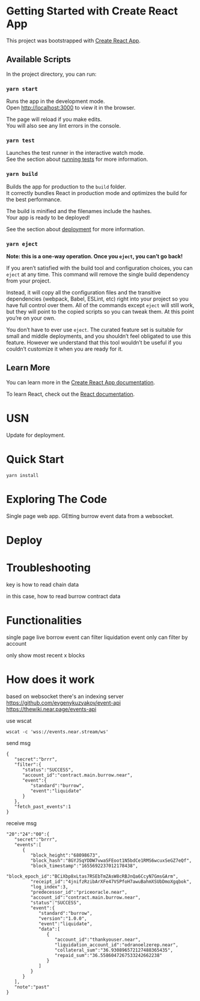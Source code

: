 # Getting Started with Create React App

This project was bootstrapped with [Create React App](https://github.com/facebook/create-react-app).

## Available Scripts

In the project directory, you can run:

### `yarn start`

Runs the app in the development mode.\
Open [http://localhost:3000](http://localhost:3000) to view it in the browser.

The page will reload if you make edits.\
You will also see any lint errors in the console.

### `yarn test`

Launches the test runner in the interactive watch mode.\
See the section about [running tests](https://facebook.github.io/create-react-app/docs/running-tests) for more information.

### `yarn build`

Builds the app for production to the `build` folder.\
It correctly bundles React in production mode and optimizes the build for the best performance.

The build is minified and the filenames include the hashes.\
Your app is ready to be deployed!

See the section about [deployment](https://facebook.github.io/create-react-app/docs/deployment) for more information.

### `yarn eject`

**Note: this is a one-way operation. Once you `eject`, you can’t go back!**

If you aren’t satisfied with the build tool and configuration choices, you can `eject` at any time. This command will remove the single build dependency from your project.

Instead, it will copy all the configuration files and the transitive dependencies (webpack, Babel, ESLint, etc) right into your project so you have full control over them. All of the commands except `eject` will still work, but they will point to the copied scripts so you can tweak them. At this point you’re on your own.

You don’t have to ever use `eject`. The curated feature set is suitable for small and middle deployments, and you shouldn’t feel obligated to use this feature. However we understand that this tool wouldn’t be useful if you couldn’t customize it when you are ready for it.

## Learn More

You can learn more in the [Create React App documentation](https://facebook.github.io/create-react-app/docs/getting-started).

To learn React, check out the [React documentation](https://reactjs.org/).




USN
==================

Update for deployment.

Quick Start
===========

`yarn install`

Exploring The Code
==================

Single page web app. GEtting burrow event data from a websocket.

Deploy
======

Troubleshooting
===============



key is how to read chain data

in this case, how to read burrow contract data

# Functionalities
single page 
    live borrow event
    can filter liquidation event only
    can filter by account

only show most recent x blocks

# How does it work
based on websocket
there's an indexing server 
https://github.com/evgenykuzyakov/event-api
https://thewiki.near.page/events-api

use wscat
```
wscat -c 'wss://events.near.stream/ws'
```

send msg
```
{
   "secret":"brrr",
   "filter":{
      "status":"SUCCESS",
      "account_id":"contract.main.burrow.near",
      "event":{
         "standard":"burrow",
         "event":"liquidate"
      }
   },
   "fetch_past_events":1
}
```

receive msg
```
"20":"24":"00":{
   "secret":"brrr",
   "events":[
      {
         "block_height":"68098673",
         "block_hash":"8GYJSqYDDW7vwaSFEoot1N5bdCe1RMS6wcuxSeGZ7eQf",
         "block_timestamp":"1655692237012178438",
         "block_epoch_id":"BCiXbp8xLtas7RSEbTmZAsW8cRBJnQa6CcyN7GmsGArm",
         "receipt_id":"4jnifzRzibArXFe47VSPfoH7awuBahmXSUbDmoXgqbok",
         "log_index":3,
         "predecessor_id":"priceoracle.near",
         "account_id":"contract.main.burrow.near",
         "status":"SUCCESS",
         "event":{
            "standard":"burrow",
            "version":"1.0.0",
            "event":"liquidate",
            "data":[
               {
                  "account_id":"thankyouser.near",
                  "liquidation_account_id":"odranoelzerep.near",
                  "collateral_sum":"36.930896572127488365435",
                  "repaid_sum":"36.5586047267533242662238"
               }
            ]
         }
      }
   ],
   "note":"past"
}
```
